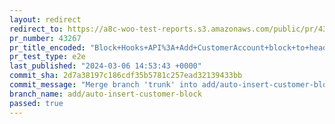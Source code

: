 ```yaml
---
layout: redirect
redirect_to: https://a8c-woo-test-reports.s3.amazonaws.com/public/pr/43267/e2e/index.html
pr_number: 43267
pr_title_encoded: "Block+Hooks+API%3A+Add+CustomerAccount+block+to+header"
pr_test_type: e2e
last_published: "2024-03-06 14:53:43 +0000"
commit_sha: 2d7a38197c186cdf35b5781c257ead32139433bb
commit_message: "Merge branch 'trunk' into add/auto-insert-customer-block"
branch_name: add/auto-insert-customer-block
passed: true
---
```

